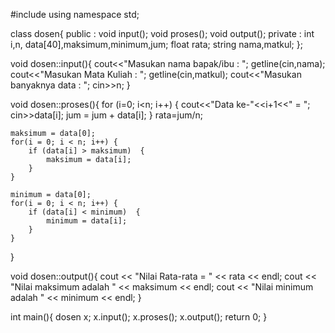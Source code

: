 #include <iostream>
using namespace std;

class dosen{
	public :
		void input();
		void proses();
		void output();
	private :
		int i,n, data[40],maksimum,minimum,jum;
		float rata;
		string nama,matkul;
};

void dosen::input(){
	cout<<"Masukan nama bapak/ibu : "; getline(cin,nama);
	cout<<"Masukan Mata Kuliah : "; getline(cin,matkul);
	cout<<"Masukan banyaknya data : "; cin>>n;
}

void dosen::proses(){
	for (i=0; i<n; i++)
        {
           cout<<"Data ke-"<<i+1<<" = ";
           cin>>data[i];
           jum = jum + data[i];
        }
    rata=jum/n;
    
	maksimum = data[0];
	for(i = 0; i < n; i++) {
    	if (data[i] > maksimum)  {
			maksimum = data[i];
    	}
	}
	
	minimum = data[0];
	for(i = 0; i < n; i++) {
		if (data[i] < minimum)  {
			minimum = data[i];
    	}
	}
}

void dosen::output(){
	cout << "Nilai Rata-rata = " << rata << endl;
	cout << "Nilai maksimum adalah " << maksimum << endl;
	cout << "Nilai minimum adalah " << minimum << endl;
}

int main(){
	dosen x;
	x.input();
	x.proses();
	x.output();
	return 0;
}
